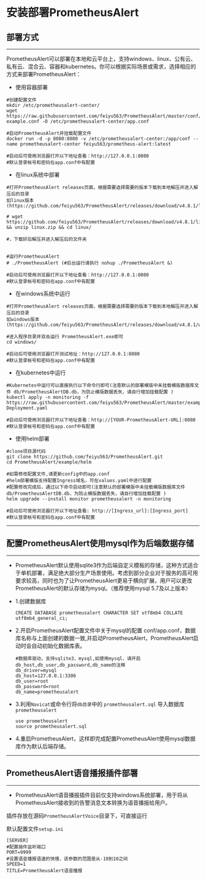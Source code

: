# 安装部署PrometheusAlert

## 部署方式

----

PrometheusAlert可以部署在本地和云平台上，支持windows、linux、公有云、私有云、混合云、容器和kubernetes。你可以根据实际场景或需求，选择相应的方式来部署PrometheusAlert：

- 使用容器部署

```
#创建配置文件
mkdir /etc/prometheusalert-center/
wget https://raw.githubusercontent.com/feiyu563/PrometheusAlert/master/conf/app-example.conf -O /etc/prometheusalert-center/app.conf

#启动PrometheusAlert并挂载配置文件
docker run -d -p 8080:8080 -v /etc/prometheusalert-center:/app/conf --name prometheusalert-center feiyu563/prometheus-alert:latest

#启动后可使用浏览器打开以下地址查看：http://127.0.0.1:8080
#默认登录帐号和密码在app.conf中有配置
```

- 在linux系统中部署

```
#打开PrometheusAlert releases页面，根据需要选择需要的版本下载到本地解压并进入解压后的目录
如linux版本(https://github.com/feiyu563/PrometheusAlert/releases/download/v4.8.1/linux.zip)

# wget https://github.com/feiyu563/PrometheusAlert/releases/download/v4.8.1/linux.zip && unzip linux.zip && cd linux/

#，下载好后解压并进入解压后的文件夹


#运行PrometheusAlert
# ./PrometheusAlert (#后台运行请执行 nohup ./PrometheusAlert &)

#启动后可使用浏览器打开以下地址查看：http://127.0.0.1:8080
#默认登录帐号和密码在app.conf中有配置
```

- 在windows系统中运行

```
#打开PrometheusAlert releases页面，根据需要选择需要的版本下载到本地解压并进入解压后的目录
如windows版本(https://github.com/feiyu563/PrometheusAlert/releases/download/v4.8.1/windows.zip)

#进入程序目录并双击运行 PrometheusAlert.exe即可
cd windows/

#启动后可使用浏览器打开测试地址：http://127.0.0.1:8080
#默认登录帐号和密码在app.conf中有配置
```

- 在kubernetes中运行

```
#Kubernetes中运行可以直接执行以下命令行即可(注意默认的部署模版中未挂载模版数据库文件 db/PrometheusAlertDB.db，为防止模版数据丢失，请自行增加挂载配置 )
kubectl apply -n monitoring -f https://raw.githubusercontent.com/feiyu563/PrometheusAlert/master/example/kubernetes/PrometheusAlert-Deployment.yaml

#启动后可使用浏览器打开以下地址查看：http://[YOUR-PrometheusAlert-URL]:8080
#默认登录帐号和密码在app.conf中有配置
```

- 使用helm部署

```
#clone项目源代码
git clone https://github.com/feiyu563/PrometheusAlert.git
cd PrometheusAlert/example/helm

#如需修改配置文件,请更新config中的app.conf
#helm部署模版支持配置Ingress域名，可在values.yaml中进行配置
#配置修改完成后，通过以下命令启动即可(注意默认的部署模版中未挂载模版数据库文件 db/PrometheusAlertDB.db，为防止模版数据丢失，请自行增加挂载配置 )
helm upgrade --install monitor prometheusalert -n monitoring

#启动后可使用浏览器打开以下地址查看: http://[Ingress_url]:[Ingress_port]
#默认登录帐号和密码在app.conf中有配置
```
--------------------------------------------------------------------

## 配置PrometheusAlert使用mysql作为后端数据存储

----
- PrometheusAlert默认使用sqlite3作为后端自定义模板的存储，这种方式适合于单机部署，满足绝大部分生产场景使用。考虑到部分企业对于服务的高可用要求较高，同时也为了让PrometheusAlert更易于横向扩展，用户可以更改PrometheusAlert的默认存储为mysql。（推荐使用mysql 5.7及以上版本）
- 1.创建数据库
    ```
    CREATE DATABASE prometheusalert CHARACTER SET utf8mb4 COLLATE utf8mb4_general_ci;
    ```
- 2.开启PrometheusAlert配置文件中关于mysql的配置 conf/app.conf，数据库名称与上面创建的数据一致,并启动PrometheusAlert，PrometheusAlert启动时会自动初始化数据库表。

    ```
    #数据库驱动，支持sqlite3，mysql,如使用mysql，请开启db_host,db_user,db_password,db_name的注释
    db_driver=mysql
    db_host=127.0.0.1:3306
    db_user=root
    db_password=root
    db_name=prometheusalert
    ```
- 3.利用`Navicat`或命令行将`db目录`中的 `prometheusalert.sql` 导入数据库`prometheusalert`
    ```
    use prometheusalert
    source prometheusalert.sql
    ```
- 4.重启PrometheusAlert，这样即完成配置PrometheusAlert使用mysql数据库作为默认后端存储。

--------------------------------------------------------------------

## PrometheusAlert语音播报插件部署

----
- PrometheusAlert语音播报插件目前仅支持windows系统部署，用于将从PrometheusAlert接收到的告警消息文本转换为语音播报给用户。

插件存放在源码`PrometheusAlertVoice`目录下，可直接运行

默认配置文件`setup.ini`

```
[SERVER]
#配置插件监听端口
PORT=9999
#设置语音播报语速的快慢，该参数的范围是从-10到10之间
SPEED=1
TITLE=PrometheusAlert语音播报
```
